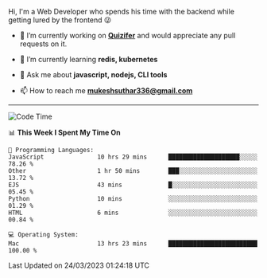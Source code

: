 Hi, I'm a Web Developer who spends his time with the backend while getting lured by the frontend 😜

- 🔭 I’m currently working on **[Quizifer](https://github.com/SutharMukesh/Quizifer/)** and would appreciate any pull requests on it.

- 🌱 I’m currently learning **redis, kubernetes**

- 💬 Ask me about **javascript, nodejs, CLI tools**

- 📫 How to reach me **mukeshsuthar336@gmail.com**

---
<!--START_SECTION:waka-->
![Code Time](http://img.shields.io/badge/Code%20Time-2%2C193%20hrs%2051%20mins-blue)

📊 **This Week I Spent My Time On** 

```text
💬 Programming Languages: 
JavaScript               10 hrs 29 mins      ████████████████████░░░░░   78.26 % 
Other                    1 hr 50 mins        ███░░░░░░░░░░░░░░░░░░░░░░   13.72 % 
EJS                      43 mins             █░░░░░░░░░░░░░░░░░░░░░░░░   05.45 % 
Python                   10 mins             ░░░░░░░░░░░░░░░░░░░░░░░░░   01.29 % 
HTML                     6 mins              ░░░░░░░░░░░░░░░░░░░░░░░░░   00.84 % 

💻 Operating System: 
Mac                      13 hrs 23 mins      █████████████████████████   100.00 % 
```


 Last Updated on 24/03/2023 01:24:18 UTC
<!--END_SECTION:waka-->
